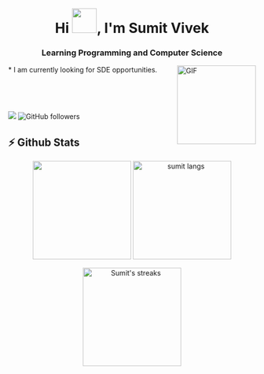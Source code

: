 
<h1 align="center">Hi <img src="https://media.tenor.com/images/f580b40a349dcb2d7cb93573e2329061/tenor.gif" width="50px"/>, I'm Sumit Vivek</h1>
<h3 align="center">Learning Programming and Computer Science</h3>
<!-- ## Hi there 👋🏻
* I am Sumit Vivek, a programming enthusiast. -->
* I am currently looking for SDE opportunities.
<img align="right" alt="GIF" height="160px" src="https://octodex.github.com/images/codercat.jpg" />

&nbsp;&nbsp;

<!-- <p align="left"><img align="left" src="https://profile-counter.glitch.me/{sumitvivek}/count.svg" alt="earth" width="110px"></p>-->
<br>
<!-- ![Profile Views](https://profile-counter.glitch.me/{sumitvivek}/count.svg) -->

<!-- ![Profile Views](https://gpvc.arturio.dev/sumitvivek) -->
![](https://visitor-badge.glitch.me/badge?page_id=sumitvivek.sumitvivek)
![GitHub followers](https://img.shields.io/github/followers/sumitvivek?style=social)
<h2><b>⚡ Github Stats</b></h2>
<p align="center">
    <img height="200em" src="https://github-readme-stats.vercel.app/api?username=sumitvivek&count_private=true&show_icons=true&theme=tokyonight&include_all_commits=true&custom_title=My Github Stats&hide_border=false&border_color=808080&bg_color=242424" />
    <img height="200em" src="https://github-readme-stats.vercel.app/api/top-langs/?username=sumitvivek&theme=tokyonight&hide=css,tcl,html&hide_border=false&border_color=808080&bg_color=242424" alt="sumit langs" />
</p>

<p align="center">
  <img height="200em" src="https://github-readme-streak-stats.herokuapp.com/?user=sumitvivek&theme=tokyonight_duo&hide_border=false" alt="Sumit's streaks" />
</p>

<br/><br/>
<!--
**sumitvivek/sumitvivek** is a ✨ _special_ ✨ repository because its `README.md` (this file) appears on your GitHub profile.

Here are some ideas to get you started:

- 🔭 I’m currently working on ...
- 🌱 I’m currently learning ...
- 👯 I’m looking to collaborate on ...
- 🤔 I’m looking for help with ...
- 💬 Ask me about ...
- 📫 How to reach me: ...
- 😄 Pronouns: ...
- ⚡ Fun fact: ...
-->
